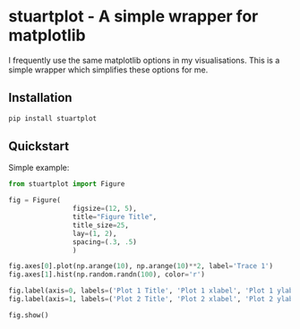 # stuartplot - A simple wrapper for matplotlib

I frequently use the same matplotlib options in my visualisations. This is a simple wrapper which simplifies these options for me.
## Installation

```bash
pip install stuartplot
```

## Quickstart
Simple example:
```python 
from stuartplot import Figure

fig = Figure(
                figsize=(12, 5),
                title="Figure Title", 
                title_size=25,
                lay=(1, 2), 
                spacing=(.3, .5)
                )

fig.axes[0].plot(np.arange(10), np.arange(10)**2, label='Trace 1')
fig.axes[1].hist(np.random.randn(100), color='r')

fig.label(axis=0, labels=('Plot 1 Title', 'Plot 1 xlabel', 'Plot 1 ylabel'), sizes=(20, 15, 15))
fig.label(axis=1, labels=('Plot 2 Title', 'Plot 2 xlabel', 'Plot 2 ylabel'), sizes=(20, 15, 15))

fig.show()
```

